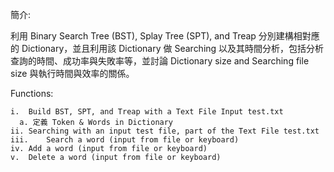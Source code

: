 簡介:

利用 Binary Search Tree (BST), Splay Tree (SPT), and Treap 分別建構相對應的 Dictionary，並且利用該 Dictionary 做 Searching 以及其時間分析，包括分析查詢的時間、成功率與失敗率等，並討論 Dictionary size and Searching file size 與執行時間與效率的關係。

  Functions:
  
    i.	Build BST, SPT, and Treap with a Text File Input test.txt
      a. 定義 Token & Words in Dictionary
    ii.	Searching with an input test file, part of the Text File test.txt
    iii.	Search a word (input from file or keyboard)
    iv.	Add a word (input from file or keyboard)
    v.	Delete a word (input from file or keyboard) 
